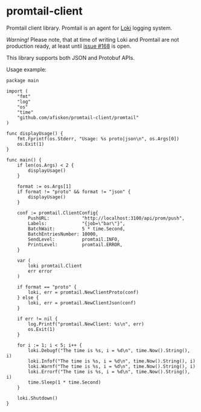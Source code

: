 # promtail-client

Promtail client library. Promtail is an agent for [Loki](https://github.com/grafana/loki) logging system.

*Warning!* Please note, that at time of writing Loki and Promtail are not
production ready, at least until [issue #168](https://github.com/grafana/loki/issues/168#issuecomment-455169837) is open.

This library supports both JSON and Protobuf APIs.

Usage example:

```
package main

import (
	"fmt"
	"log"
	"os"
	"time"
	"github.com/afiskon/promtail-client/promtail"
)

func displayUsage() {
	fmt.Fprintf(os.Stderr, "Usage: %s proto|json\n", os.Args[0])
	os.Exit(1)
}

func main() {
	if len(os.Args) < 2 {
		displayUsage()
	}

	format := os.Args[1]
	if format != "proto" && format != "json" {
		displayUsage()
	}

	conf := promtail.ClientConfig{
		PushURL:            "http://localhost:3100/api/prom/push",
		Labels:             "{job=\"bar\"}",
		BatchWait:          5 * time.Second,
		BatchEntriesNumber: 10000,
		SendLevel: 			promtail.INFO,
		PrintLevel: 		promtail.ERROR,
	}

	var (
		loki promtail.Client
		err error
	)

	if format == "proto" {
		loki, err = promtail.NewClientProto(conf)
	} else {
		loki, err = promtail.NewClientJson(conf)
	}

	if err != nil {
		log.Printf("promtail.NewClient: %s\n", err)
		os.Exit(1)
	}

	for i := 1; i < 5; i++ {
		loki.Debugf("The time is %s, i = %d\n", time.Now().String(), i)
		loki.Infof("The time is %s, i = %d\n", time.Now().String(), i)
		loki.Warnf("The time is %s, i = %d\n", time.Now().String(), i)
		loki.Errorf("The time is %s, i = %d\n", time.Now().String(), i)
		time.Sleep(1 * time.Second)
	}

	loki.Shutdown()
}
```
